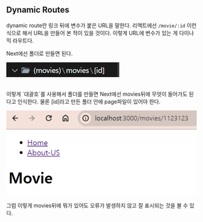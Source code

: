 ## Dynamic Routes

dynamic route란 링크 뒤에 변수가 붙은 URL을 말한다.
리액트에선 `/movie/:id` 이런 식으로 해서 URL을 만들어 본 적이 있을 것이다. 이렇게 URL에 변수가 있는 게 다이나믹 라우트다.

Next에선 폴더로 만들면 된다.

![다이나믹](../Image/다이나믹.png)

<br>
이렇게 `대괄호`를 사용해서 폴더를 만들면 Next에선 movies뒤에 무엇이 들어가도 된다고 인식한다. 물론 [id]라고 만든 폴더 안에 page파일이 있어야 한다.

<br>

![url](../Image/다이나믹url.png)

그럼 이렇게 movies뒤에 뭐가 있어도 오류가 발생하지 않고 잘 표시되는 것을 볼 수 있다.
